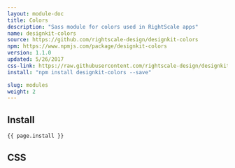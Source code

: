 ```yaml
---
layout: module-doc
title: Colors
description: "Sass module for colors used in RightScale apps"
name: designkit-colors
source: https://github.com/rightscale-design/designkit-colors
npm: https://www.npmjs.com/package/designkit-colors
version: 1.1.0
updated: 5/26/2017
css-link: https://raw.githubusercontent.com/rightscale-design/designkit-colors/master/dist/designkit-colors.css
install: "npm install designkit-colors --save"

slug: modules
weight: 2
---
```


## Install

```bash
{{ page.install }}
```

## CSS

<div class="snippet">
  <pre id="css_contents" class="highlighter-rouge snippet-css"><code class="css"></code></pre>
</div>
